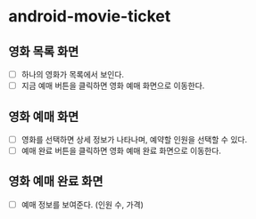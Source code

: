 # android-movie-ticket

## 영화 목록 화면
- [ ] 하나의 영화가 목록에서 보인다.
- [ ] 지금 예매 버튼을 클릭하면 영화 예매 화면으로 이동한다.
## 영화 예매 화면
- [ ] 영화를 선택하면 상세 정보가 나타나며, 예약할 인원을 선택할 수 있다.
- [ ] 예매 완료 버튼을 클릭하면 영화 예매 완료 화면으로 이동한다.
## 영화 예매 완료 화면
- [ ] 예매 정보를 보여준다. (인원 수, 가격)
